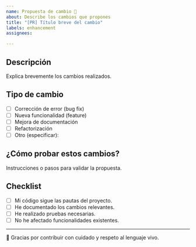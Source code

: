 ```yaml
---
name: Propuesta de cambio 🔀
about: Describe los cambios que propones
title: "[PR] Título breve del cambio"
labels: enhancement
assignees: 

---
```


## Descripción

Explica brevemente los cambios realizados.

## Tipo de cambio

- [ ] Corrección de error (bug fix)
- [ ] Nueva funcionalidad (feature)
- [ ] Mejora de documentación
- [ ] Refactorización
- [ ] Otro (especificar):

## ¿Cómo probar estos cambios?

Instrucciones o pasos para validar la propuesta.

## Checklist

- [ ] Mi código sigue las pautas del proyecto.
- [ ] He documentado los cambios relevantes.
- [ ] He realizado pruebas necesarias.
- [ ] No he afectado funcionalidades existentes.

---

🤝 Gracias por contribuir con cuidado y respeto al lenguaje vivo.
